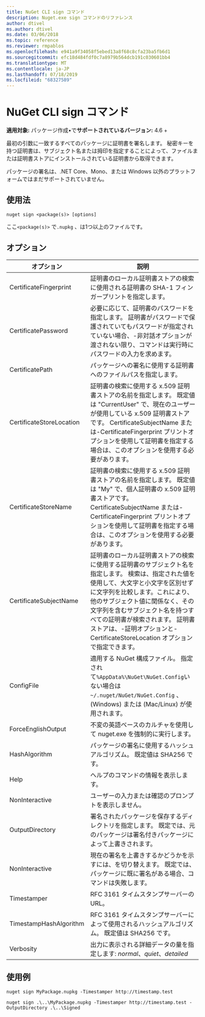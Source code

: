 ```yaml
---
title: NuGet CLI sign コマンド
description: Nuget.exe sign コマンドのリファレンス
author: dtivel
ms.author: dtivel
ms.date: 03/06/2018
ms.topic: reference
ms.reviewer: rmpablos
ms.openlocfilehash: e941a9f34058f5ebed13a8f68c8cfa23ba5fb6d1
ms.sourcegitcommit: efc18d484fdf0c7a8979b564dcb191c030601bb4
ms.translationtype: MT
ms.contentlocale: ja-JP
ms.lasthandoff: 07/18/2019
ms.locfileid: "68327589"
---
```

# <a name="sign-command-nuget-cli"></a>NuGet CLI sign コマンド

**適用対象:** パッケージ作成&bullet;で**サポートされているバージョン:** 4.6 +

最初の引数に一致するすべてのパッケージに証明書を署名します。 秘密キーを持つ証明書は、サブジェクト名または拇印を指定することによって、ファイルまたは証明書ストアにインストールされている証明書から取得できます。

パッケージの署名は、.NET Core、Mono、または Windows 以外のプラットフォームではまだサポートされていません。

## <a name="usage"></a>使用法

```cli
nuget sign <package(s)> [options]
```

ここ`<package(s)>` で`.nupkg` 、は1つ以上のファイルです。

## <a name="options"></a>オプション

| オプション | 説明 |
| --- | --- |
| CertificateFingerprint | 証明書のローカル証明書ストアの検索に使用される証明書の SHA-1 フィンガープリントを指定します。 |
| CertificatePassword | 必要に応じて、証明書のパスワードを指定します。 証明書がパスワードで保護されていてもパスワードが指定されていない場合、-非対話オプションが渡されない限り、コマンドは実行時にパスワードの入力を求めます。 |
| CertificatePath | パッケージへの署名に使用する証明書へのファイルパスを指定します。 |
| CertificateStoreLocation | 証明書の検索に使用する x.509 証明書ストアの名前を指定します。 既定値は "CurrentUser" で、現在のユーザーが使用している x.509 証明書ストアです。 CertificateSubjectName または-CertificateFingerprint プリントオプションを使用して証明書を指定する場合は、このオプションを使用する必要があります。 |
| CertificateStoreName | 証明書の検索に使用する x.509 証明書ストアの名前を指定します。 既定値は "My" で、個人証明書の x.509 証明書ストアです。 CertificateSubjectName または-CertificateFingerprint プリントオプションを使用して証明書を指定する場合は、このオプションを使用する必要があります。 |
| CertificateSubjectName | 証明書のローカル証明書ストアの検索に使用する証明書のサブジェクト名を指定します。  検索は、指定された値を使用して、大文字と小文字を区別せずに文字列を比較します。これにより、他のサブジェクト値に関係なく、その文字列を含むサブジェクト名を持つすべての証明書が検索されます。  証明書ストアは、-証明オプションと-CertificateStoreLocation オプションで指定できます。 |
| ConfigFile | 適用する NuGet 構成ファイル。 指定されて`%AppData%\NuGet\NuGet.Config`いない場合は`~/.nuget/NuGet/NuGet.Config` 、(Windows) または (Mac/Linux) が使用されます。|
| ForceEnglishOutput | 不変の英語ベースのカルチャを使用して nuget.exe を強制的に実行します。 |
| HashAlgorithm | パッケージの署名に使用するハッシュアルゴリズム。 既定値は SHA256 です。 |
| Help | ヘルプのコマンドの情報を表示します。 |
| NonInteractive | ユーザーの入力または確認のプロンプトを表示しません。 |
| OutputDirectory | 署名されたパッケージを保存するディレクトリを指定します。 既定では、元のパッケージは署名付きパッケージによって上書きされます。 |
| NonInteractive | 現在の署名を上書きするかどうかを示すには、を切り替えます。 既定では、パッケージに既に署名がある場合、コマンドは失敗します。 |
| Timestamper | RFC 3161 タイムスタンプサーバーの URL。 |
| TimestampHashAlgorithm | RFC 3161 タイムスタンプサーバーによって使用されるハッシュアルゴリズム。 既定値は SHA256 です。 |
| Verbosity | 出力に表示される詳細データの量を指定します: *normal*、*quiet*、*detailed* |

## <a name="examples"></a>使用例

```cli
nuget sign MyPackage.nupkg -Timestamper http://timestamp.test

nuget sign .\..\MyPackage.nupkg -Timestamper http://timestamp.test -OutputDirectory .\..\Signed
```